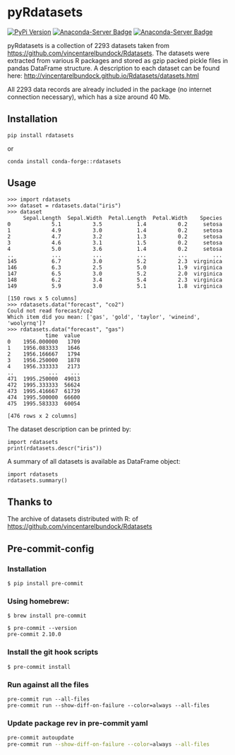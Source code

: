 # pyRdatasets
[![PyPi Version](https://img.shields.io/pypi/v/rdatasets.svg)](https://pypi.python.org/pypi/rdatasets/)
[![Anaconda-Server Badge](https://anaconda.org/conda-forge/rdatasets/badges/version.svg)](https://anaconda.org/conda-forge/rdatasets)
[![Anaconda-Server Badge](https://anaconda.org/conda-forge/rdatasets/badges/downloads.svg)](https://anaconda.org/conda-forge/rdatasets)

pyRdatasets is a collection of 2293 datasets taken from https://github.com/vincentarelbundock/Rdatasets.
The datasets were extracted from various R packages and stored as gzip packed pickle files in pandas DataFrame structure.
A description to each dataset can be found here: http://vincentarelbundock.github.io/Rdatasets/datasets.html


All 2293 data records are already included in the package (no internet connection necessary), which has a size around 40 Mb.

## Installation
```
pip install rdatasets
```
or
```
conda install conda-forge::rdatasets
```

## Usage

```
>>> import rdatasets
>>> dataset = rdatasets.data("iris")
>>> dataset
     Sepal.Length  Sepal.Width  Petal.Length  Petal.Width    Species
0             5.1          3.5           1.4          0.2     setosa
1             4.9          3.0           1.4          0.2     setosa
2             4.7          3.2           1.3          0.2     setosa
3             4.6          3.1           1.5          0.2     setosa
4             5.0          3.6           1.4          0.2     setosa
..            ...          ...           ...          ...        ...
145           6.7          3.0           5.2          2.3  virginica
146           6.3          2.5           5.0          1.9  virginica
147           6.5          3.0           5.2          2.0  virginica
148           6.2          3.4           5.4          2.3  virginica
149           5.9          3.0           5.1          1.8  virginica

[150 rows x 5 columns]
>>> rdatasets.data("forecast", "co2")
Could not read forecast/co2
Which item did you mean: ['gas', 'gold', 'taylor', 'wineind', 'woolyrnq']?
>>> rdatasets.data("forecast", "gas")
            time  value
0    1956.000000   1709
1    1956.083333   1646
2    1956.166667   1794
3    1956.250000   1878
4    1956.333333   2173
..           ...    ...
471  1995.250000  49013
472  1995.333333  56624
473  1995.416667  61739
474  1995.500000  66600
475  1995.583333  60054

[476 rows x 2 columns]
```

The dataset description can be printed by:
```
import rdatasets
print(rdatasets.descr("iris"))
```
A summary of all datasets is available as DataFrame object:
```
import rdatasets
rdatasets.summary()
```

## Thanks to
The archive of datasets distributed with R: of https://github.com/vincentarelbundock/Rdatasets


## Pre-commit-config

### Installation

```
$ pip install pre-commit
```

### Using homebrew:
```
$ brew install pre-commit
```

```
$ pre-commit --version
pre-commit 2.10.0
```

### Install the git hook scripts

```
$ pre-commit install
```

### Run against all the files
```
pre-commit run --all-files
pre-commit run --show-diff-on-failure --color=always --all-files
```

### Update package rev in pre-commit yaml
```bash
pre-commit autoupdate
pre-commit run --show-diff-on-failure --color=always --all-files
```
